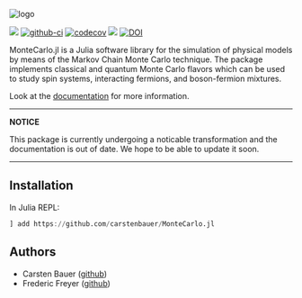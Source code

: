 ![logo](https://github.com/carstenbauer/MonteCarlo.jl/blob/master/docs/src/assets/logo.png)

[![](https://img.shields.io/badge/docs-dev-blue.svg)](https://carstenbauer.github.io/MonteCarlo.jl/dev)
[![github-ci](https://github.com/carstenbauer/MonteCarlo.jl/workflows/Run%20tests/badge.svg)](https://github.com/carstenbauer/MonteCarlo.jl/actions?query=workflow%3A%22Run+tests%22)
[![codecov][codecov-img]](http://codecov.io/github/carstenbauer/MonteCarlo.jl?branch=master)
![](https://img.shields.io/badge/lifecycle-experimental-orange.svg)
[![DOI](https://zenodo.org/badge/DOI/10.5281/zenodo.3819449.svg)](https://doi.org/10.5281/zenodo.3819449)

[travis-img]: https://img.shields.io/travis/carstenbauer/MonteCarlo.jl/master.svg?label=Linux+/+macOS
[appveyor-img]: https://img.shields.io/appveyor/ci/carstenbauer/montecarlo-jl/master.svg?label=Windows
[codecov-img]: https://img.shields.io/codecov/c/github/carstenbauer/MonteCarlo.jl/master.svg?label=codecov


MonteCarlo.jl is a Julia software library for the simulation of physical models by means of the Markov Chain Monte Carlo technique. The package implements classical and quantum Monte Carlo flavors which can be used to study spin systems, interacting fermions, and boson-fermion mixtures.

Look at the [documentation](https://carstenbauer.github.io/MonteCarlo.jl/dev/) for more information.

---
**NOTICE**

This package is currently undergoing a noticable transformation and the documentation is out of date. We hope to be able to update it soon.

---

## Installation

In Julia REPL:
```julia
] add https://github.com/carstenbauer/MonteCarlo.jl
```

## Authors

* Carsten Bauer ([github](https://github.com/carstenbauer))
* Frederic Freyer ([github](https://github.com/ffreyer))
